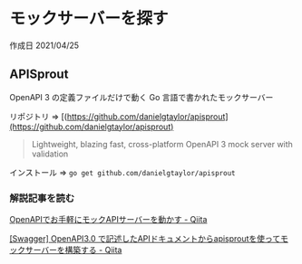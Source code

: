 # モックサーバーを探す

作成日 2021/04/25

## APISprout

OpenAPI 3 の定義ファイルだけで動く Go 言語で書かれたモックサーバー

リポジトリ => [(https://github.com/danielgtaylor/apisprout](https://github.com/danielgtaylor/apisprout)

> Lightweight, blazing fast, cross-platform OpenAPI 3 mock server with validation

インストール => `go get github.com/danielgtaylor/apisprout`

### 解説記事を読む

[OpenAPIでお手軽にモックAPIサーバーを動かす \- Qiita](https://qiita.com/kasa_le/items/97ca6a8dd4605695c25c)

[\[Swagger\] OpenAPI3\.0 で記述したAPIドキュメントからapisproutを使ってモックサーバーを構築する \- Qiita](https://qiita.com/godgarden/items/28f2f727008436d73ade)
